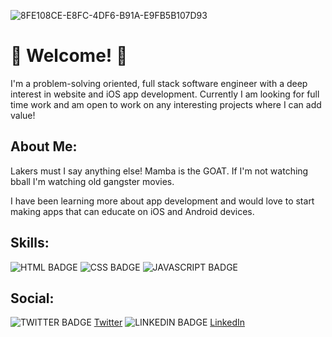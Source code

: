 ![8FE108CE-E8FC-4DF6-B91A-E9FB5B107D93](https://user-images.githubusercontent.com/108959341/188730587-210bd0e6-7b37-4cdc-bc13-b0ccad33baf7.PNG)


# 👋 Welcome! 👋


I'm a problem-solving oriented, full stack software engineer with a deep interest in website and iOS app development. Currently I am looking for full time work and am open to work on any interesting projects where I can add value!

## About Me:
Lakers must I say anything else! Mamba is the GOAT. If I'm not watching bball I'm watching old gangster movies. 

I have been learning more about app development and would love to start making apps that can educate on iOS and Android devices.

## Skills: 

![HTML BADGE](https://img.shields.io/static/v1?label=|&message=HTML&color=3c7f5d&style=plastic&logo=html5)
![CSS BADGE](https://img.shields.io/static/v1?label=|&message=CSS&color=3c7f5d&style=plastic&logo=css3)
![JAVASCRIPT BADGE](https://img.shields.io/static/v1?label=|&message=JAVASCRIPT&color=3c7f5d&style=plastic&logo=javascript)


## Social:
![TWITTER BADGE](https://img.shields.io/static/v1?label=|&message=TWITTER&color=3c7f5d&style=plastic&logo=twitter)
<a href="https://twitter.com/hardsoftware93">Twitter</a>
![LINKEDIN BADGE](https://img.shields.io/static/v1?label=|&message=LINKEDIN&color=3c7f5d&style=plastic&logo=linkedin)
<a href="https://linkedin.com/in/hakeem-s">LinkedIn</a>
<!--
**hardsoftware93/hardsoftware93** is a ✨ _special_ ✨ repository because its `README.md` (this file) appears on your GitHub profile.


-->
